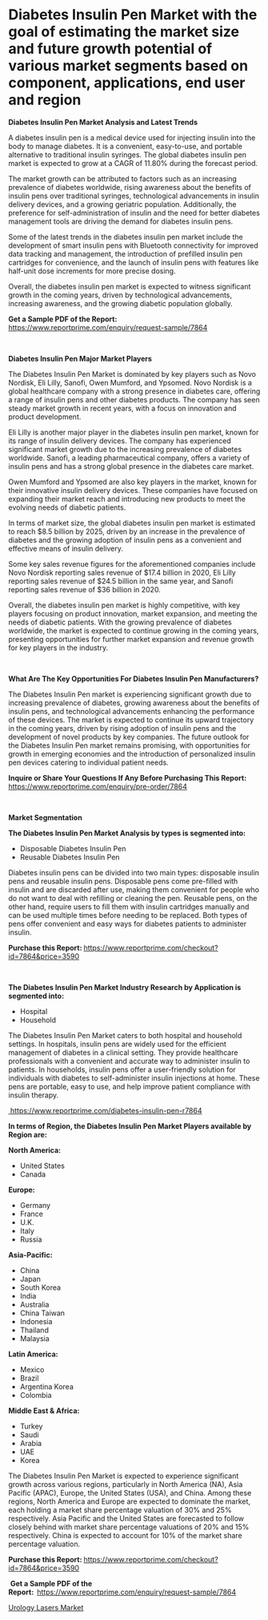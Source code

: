 <p><h1>Diabetes Insulin Pen Market with the goal of estimating the market size and future growth potential of various market segments based on component, applications, end user and region</h1></p><p><strong>Diabetes Insulin Pen Market Analysis and Latest Trends</strong></p>
<p><p>A diabetes insulin pen is a medical device used for injecting insulin into the body to manage diabetes. It is a convenient, easy-to-use, and portable alternative to traditional insulin syringes. The global diabetes insulin pen market is expected to grow at a CAGR of 11.80% during the forecast period. </p><p>The market growth can be attributed to factors such as an increasing prevalence of diabetes worldwide, rising awareness about the benefits of insulin pens over traditional syringes, technological advancements in insulin delivery devices, and a growing geriatric population. Additionally, the preference for self-administration of insulin and the need for better diabetes management tools are driving the demand for diabetes insulin pens.</p><p>Some of the latest trends in the diabetes insulin pen market include the development of smart insulin pens with Bluetooth connectivity for improved data tracking and management, the introduction of prefilled insulin pen cartridges for convenience, and the launch of insulin pens with features like half-unit dose increments for more precise dosing.</p><p>Overall, the diabetes insulin pen market is expected to witness significant growth in the coming years, driven by technological advancements, increasing awareness, and the growing diabetic population globally.</p></p>
<p><strong>Get a Sample PDF of the Report:&nbsp;</strong> <a href="https://www.reportprime.com/enquiry/request-sample/7864">https://www.reportprime.com/enquiry/request-sample/7864</a></p>
<p>&nbsp;</p>
<p><strong>Diabetes Insulin Pen Major Market Players</strong></p>
<p><p>The Diabetes Insulin Pen Market is dominated by key players such as Novo Nordisk, Eli Lilly, Sanofi, Owen Mumford, and Ypsomed. Novo Nordisk is a global healthcare company with a strong presence in diabetes care, offering a range of insulin pens and other diabetes products. The company has seen steady market growth in recent years, with a focus on innovation and product development.</p><p>Eli Lilly is another major player in the diabetes insulin pen market, known for its range of insulin delivery devices. The company has experienced significant market growth due to the increasing prevalence of diabetes worldwide. Sanofi, a leading pharmaceutical company, offers a variety of insulin pens and has a strong global presence in the diabetes care market.</p><p>Owen Mumford and Ypsomed are also key players in the market, known for their innovative insulin delivery devices. These companies have focused on expanding their market reach and introducing new products to meet the evolving needs of diabetic patients.</p><p>In terms of market size, the global diabetes insulin pen market is estimated to reach $8.5 billion by 2025, driven by an increase in the prevalence of diabetes and the growing adoption of insulin pens as a convenient and effective means of insulin delivery.</p><p>Some key sales revenue figures for the aforementioned companies include Novo Nordisk reporting sales revenue of $17.4 billion in 2020, Eli Lilly reporting sales revenue of $24.5 billion in the same year, and Sanofi reporting sales revenue of $36 billion in 2020.</p><p>Overall, the diabetes insulin pen market is highly competitive, with key players focusing on product innovation, market expansion, and meeting the needs of diabetic patients. With the growing prevalence of diabetes worldwide, the market is expected to continue growing in the coming years, presenting opportunities for further market expansion and revenue growth for key players in the industry.</p></p>
<p>&nbsp;</p>
<p><strong>What Are The Key Opportunities For Diabetes Insulin Pen Manufacturers?</strong></p>
<p><p>The Diabetes Insulin Pen market is experiencing significant growth due to increasing prevalence of diabetes, growing awareness about the benefits of insulin pens, and technological advancements enhancing the performance of these devices. The market is expected to continue its upward trajectory in the coming years, driven by rising adoption of insulin pens and the development of novel products by key companies. The future outlook for the Diabetes Insulin Pen market remains promising, with opportunities for growth in emerging economies and the introduction of personalized insulin pen devices catering to individual patient needs.</p></p>
<p><strong>Inquire or Share Your Questions If Any Before Purchasing This Report:</strong> <a href="https://www.reportprime.com/enquiry/pre-order/7864">https://www.reportprime.com/enquiry/pre-order/7864</a></p>
<p>&nbsp;</p>
<p><strong>Market Segmentation</strong></p>
<p><strong>The Diabetes Insulin Pen Market Analysis by types is segmented into:</strong></p>
<p><ul><li>Disposable Diabetes Insulin Pen</li><li>Reusable Diabetes Insulin Pen</li></ul></p>
<p><p>Diabetes insulin pens can be divided into two main types: disposable insulin pens and reusable insulin pens. Disposable pens come pre-filled with insulin and are discarded after use, making them convenient for people who do not want to deal with refilling or cleaning the pen. Reusable pens, on the other hand, require users to fill them with insulin cartridges manually and can be used multiple times before needing to be replaced. Both types of pens offer convenient and easy ways for diabetes patients to administer insulin.</p></p>
<p><strong>Purchase this Report:&nbsp;</strong><a href="https://www.reportprime.com/checkout?id=7864&price=3590">https://www.reportprime.com/checkout?id=7864&price=3590</a></p>
<p>&nbsp;</p>
<p><strong>The Diabetes Insulin Pen Market Industry Research by Application is segmented into:</strong></p>
<p><ul><li>Hospital</li><li>Household</li></ul></p>
<p><p>The Diabetes Insulin Pen Market caters to both hospital and household settings. In hospitals, insulin pens are widely used for the efficient management of diabetes in a clinical setting. They provide healthcare professionals with a convenient and accurate way to administer insulin to patients. In households, insulin pens offer a user-friendly solution for individuals with diabetes to self-administer insulin injections at home. These pens are portable, easy to use, and help improve patient compliance with insulin therapy.</p></p>
<p><a href="https://www.reportprime.com/diabetes-insulin-pen-r7864">&nbsp;https://www.reportprime.com/diabetes-insulin-pen-r7864</a></p>
<p><strong>In terms of Region, the Diabetes Insulin Pen Market Players available by Region are:</strong></p>
<p>
    <p> <strong> North America: </strong>
        <ul>
            <li>United States</li>
            <li>Canada</li>
        </ul>
        </p> 
    <p> <strong> Europe: </strong>
        <ul>
            <li>Germany</li>
            <li>France</li>
            <li>U.K.</li>
            <li>Italy</li>
            <li>Russia</li>
        </ul>
        </p> 
    <p> <strong> Asia-Pacific: </strong>
        <ul>
            <li>China</li>
            <li>Japan</li>
            <li>South Korea</li>
            <li>India</li>
            <li>Australia</li>
            <li>China Taiwan</li>
            <li>Indonesia</li>
            <li>Thailand</li>
            <li>Malaysia</li>
        </ul>
        </p> 
    <p> <strong> Latin America: </strong>
        <ul>
            <li>Mexico</li>
            <li>Brazil</li>
            <li>Argentina Korea</li>
            <li>Colombia</li>
        </ul>
        </p> 
    <p> <strong> Middle East & Africa: </strong>
        <ul>
            <li>Turkey</li>
            <li>Saudi</li>
            <li>Arabia</li>
            <li>UAE</li>
            <li>Korea</li>
        </ul>
    </p>
    </p>
<p><p>The Diabetes Insulin Pen Market is expected to experience significant growth across various regions, particularly in North America (NA), Asia Pacific (APAC), Europe, the United States (USA), and China. Among these regions, North America and Europe are expected to dominate the market, each holding a market share percentage valuation of 30% and 25% respectively. Asia Pacific and the United States are forecasted to follow closely behind with market share percentage valuations of 20% and 15% respectively. China is expected to account for 10% of the market share percentage valuation.</p></p>
<p><strong>Purchase this Report: </strong><a href="https://www.reportprime.com/checkout?id=7864&price=3590">https://www.reportprime.com/checkout?id=7864&price=3590</a></p>
<p>&nbsp;<strong>Get a Sample PDF of the Report:&nbsp;&nbsp;</strong><a href="https://www.reportprime.com/enquiry/request-sample/7864">https://www.reportprime.com/enquiry/request-sample/7864</a></p>
<p><strong></strong></p>
<p><p><a href="https://github.com/BryceTownsendr/Market-Research-Report-List-4/blob/main/urology-lasers-market.md">Urology Lasers Market</a></p></p>